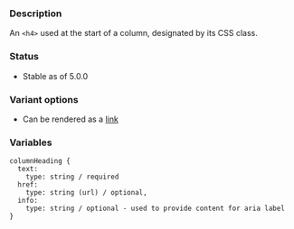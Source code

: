 ### Description
An `<h4>` used at the start of a column, designated by its CSS class.

### Status
* Stable as of 5.0.0

### Variant options
* Can be rendered as a [link](./?p=atoms-column-heading-as-link)

### Variables
~~~
columnHeading {
  text: 
    type: string / required
  href: 
    type: string (url) / optional,
  info:
    type: string / optional - used to provide content for aria label
}
~~~
